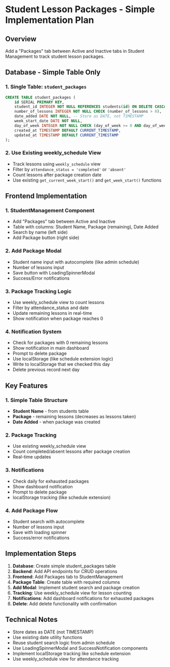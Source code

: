 # Student Lesson Packages - Simple Implementation Plan

## Overview
Add a "Packages" tab between Active and Inactive tabs in Student Management to track student lesson packages.

## Database - Simple Table Only

### 1. Single Table: `student_packages`
```sql
CREATE TABLE student_packages (
    id SERIAL PRIMARY KEY,
    student_id INTEGER NOT NULL REFERENCES students(id) ON DELETE CASCADE,
    number_of_lessons INTEGER NOT NULL CHECK (number_of_lessons > 0),
    date_added DATE NOT NULL, -- Store as DATE, not TIMESTAMP
    week_start_date DATE NOT NULL,
    day_of_week INTEGER NOT NULL CHECK (day_of_week >= 0 AND day_of_week <= 6),
    created_at TIMESTAMP DEFAULT CURRENT_TIMESTAMP,
    updated_at TIMESTAMP DEFAULT CURRENT_TIMESTAMP
);
```

### 2. Use Existing weekly_schedule View
- Track lessons using `weekly_schedule` view
- Filter by `attendance_status = 'completed'` or `'absent'`
- Count lessons after package creation date
- Use existing `get_current_week_start()` and `get_week_start()` functions

## Frontend Implementation

### 1. StudentManagement Component
- Add "Packages" tab between Active and Inactive
- Table with columns: Student Name, Package (remaining), Date Added
- Search by name (left side)
- Add Package button (right side)

### 2. Add Package Modal
- Student name input with autocomplete (like admin schedule)
- Number of lessons input
- Save button with LoadingSpinnerModal
- Success/Error notifications

### 3. Package Tracking Logic
- Use weekly_schedule view to count lessons
- Filter by attendance_status and date
- Update remaining lessons in real-time
- Show notification when package reaches 0

### 4. Notification System
- Check for packages with 0 remaining lessons
- Show notification in main dashboard
- Prompt to delete package
- Use localStorage (like schedule extension logic)
- Write to localStorage that we checked this day
- Delete previous record next day

## Key Features

### 1. Simple Table Structure
- **Student Name** - from students table
- **Package** - remaining lessons (decreases as lessons taken)
- **Date Added** - when package was created

### 2. Package Tracking
- Use existing weekly_schedule view
- Count completed/absent lessons after package creation
- Real-time updates

### 3. Notifications
- Check daily for exhausted packages
- Show dashboard notification
- Prompt to delete package
- localStorage tracking (like schedule extension)

### 4. Add Package Flow
- Student search with autocomplete
- Number of lessons input
- Save with loading spinner
- Success/error notifications

## Implementation Steps

1. **Database**: Create simple student_packages table
2. **Backend**: Add API endpoints for CRUD operations
3. **Frontend**: Add Packages tab to StudentManagement
4. **Package Table**: Create table with required columns
5. **Add Modal**: Implement student search and package creation
6. **Tracking**: Use weekly_schedule view for lesson counting
7. **Notifications**: Add dashboard notifications for exhausted packages
8. **Delete**: Add delete functionality with confirmation

## Technical Notes

- Store dates as DATE (not TIMESTAMP)
- Use existing date utility functions
- Reuse student search logic from admin schedule
- Use LoadingSpinnerModal and SuccessNotification components
- Implement localStorage tracking like schedule extension
- Use weekly_schedule view for attendance tracking
